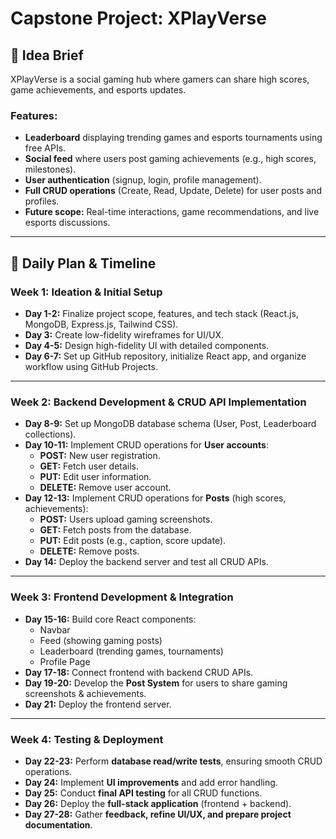 # Capstone Project: XPlayVerse

## 📌 Idea Brief
XPlayVerse is a social gaming hub where gamers can share high scores, game achievements, and esports updates.

### Features:
- **Leaderboard** displaying trending games and esports tournaments using free APIs.
- **Social feed** where users post gaming achievements (e.g., high scores, milestones).
- **User authentication** (signup, login, profile management).
- **Full CRUD operations** (Create, Read, Update, Delete) for user posts and profiles.
- **Future scope:** Real-time interactions, game recommendations, and live esports discussions.

---

## 📅 Daily Plan & Timeline

### **Week 1: Ideation & Initial Setup**
- **Day 1-2:** Finalize project scope, features, and tech stack (React.js, MongoDB, Express.js, Tailwind CSS).
- **Day 3:** Create low-fidelity wireframes for UI/UX.
- **Day 4-5:** Design high-fidelity UI with detailed components.
- **Day 6-7:** Set up GitHub repository, initialize React app, and organize workflow using GitHub Projects.

---

### **Week 2: Backend Development & CRUD API Implementation**
- **Day 8-9:** Set up MongoDB database schema (User, Post, Leaderboard collections).
- **Day 10-11:** Implement CRUD operations for **User accounts**:
  - **POST:** New user registration.
  - **GET:** Fetch user details.
  - **PUT:** Edit user information.
  - **DELETE:** Remove user account.
- **Day 12-13:** Implement CRUD operations for **Posts** (high scores, achievements):
  - **POST:** Users upload gaming screenshots.
  - **GET:** Fetch posts from the database.
  - **PUT:** Edit posts (e.g., caption, score update).
  - **DELETE:** Remove posts.
- **Day 14:** Deploy the backend server and test all CRUD APIs.

---

### **Week 3: Frontend Development & Integration**
- **Day 15-16:** Build core React components:
  - Navbar
  - Feed (showing gaming posts)
  - Leaderboard (trending games, tournaments)
  - Profile Page
- **Day 17-18:** Connect frontend with backend CRUD APIs.
- **Day 19-20:** Develop the **Post System** for users to share gaming screenshots & achievements.
- **Day 21:** Deploy the frontend server.

---

### **Week 4: Testing & Deployment**
- **Day 22-23:** Perform **database read/write tests**, ensuring smooth CRUD operations.
- **Day 24:** Implement **UI improvements** and add error handling.
- **Day 25:** Conduct **final API testing** for all CRUD functions.
- **Day 26:** Deploy the **full-stack application** (frontend + backend).
- **Day 27-28:** Gather **feedback, refine UI/UX, and prepare project documentation**.
